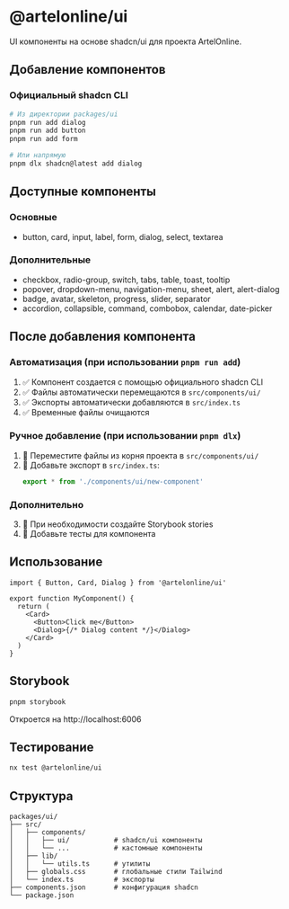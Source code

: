 # @artelonline/ui

UI компоненты на основе shadcn/ui для проекта ArtelOnline.

## Добавление компонентов

### Официальный shadcn CLI

```bash
# Из директории packages/ui
pnpm run add dialog
pnpm run add button
pnpm run add form

# Или напрямую
pnpm dlx shadcn@latest add dialog
```

## Доступные компоненты

### Основные

- button, card, input, label, form, dialog, select, textarea

### Дополнительные

- checkbox, radio-group, switch, tabs, table, toast, tooltip
- popover, dropdown-menu, navigation-menu, sheet, alert, alert-dialog
- badge, avatar, skeleton, progress, slider, separator
- accordion, collapsible, command, combobox, calendar, date-picker

## После добавления компонента

### Автоматизация (при использовании `pnpm run add`)

1. ✅ Компонент создается с помощью официального shadcn CLI
2. ✅ Файлы автоматически перемещаются в `src/components/ui/`
3. ✅ Экспорты автоматически добавляются в `src/index.ts`
4. ✅ Временные файлы очищаются

### Ручное добавление (при использовании `pnpm dlx`)

1. 📁 Переместите файлы из корня проекта в `src/components/ui/`
2. 📝 Добавьте экспорт в `src/index.ts`:
   ```ts
   export * from './components/ui/new-component'
   ```

### Дополнительно

3. 🧪 При необходимости создайте Storybook stories
4. 🔧 Добавьте тесты для компонента

## Использование

```tsx
import { Button, Card, Dialog } from '@artelonline/ui'

export function MyComponent() {
  return (
    <Card>
      <Button>Click me</Button>
      <Dialog>{/* Dialog content */}</Dialog>
    </Card>
  )
}
```

## Storybook

```bash
pnpm storybook
```

Откроется на http://localhost:6006

## Тестирование

```bash
nx test @artelonline/ui
```

## Структура

```
packages/ui/
├── src/
│   ├── components/
│   │   ├── ui/           # shadcn/ui компоненты
│   │   └── ...           # кастомные компоненты
│   ├── lib/
│   │   └── utils.ts      # утилиты
│   ├── globals.css       # глобальные стили Tailwind
│   └── index.ts          # экспорты
├── components.json       # конфигурация shadcn
└── package.json
```
